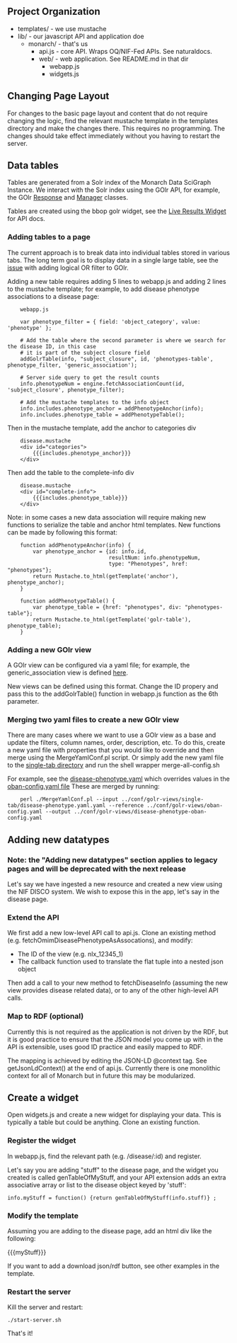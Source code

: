
## Project Organization

 * templates/           - we use mustache
 * lib/                 - our javascript API and application doe
     * monarch/         - that's us
         * api.js       - core API. Wraps OQ/NIF-Fed APIs. See naturaldocs.
         * web/         - web application. See README.md in that dir
             * webapp.js
             * widgets.js

## Changing Page Layout

For changes to the basic page layout and content that do not require
changing the logic, find the relevant mustache template in the
templates directory and make the changes there. This requires no
programming. The changes should take effect immediately without you
having to restart the server.

## Data tables

Tables are generated from a Solr index of the Monarch Data SciGraph Instance.
We interact with the Solr index using the GOlr API, for example, 
the GOlr [Response](https://berkeleybop.github.io/bbop-js/docs/files/golr/response-js.html) and 
[Manager](https://berkeleybop.github.io/bbop-js/docs/files/golr/manager-js.html) classes.

Tables are created using the bbop golr widget, see the 
[Live Results Widget](https://berkeleybop.github.io/bbop-js/docs/files/widget/live_results-js.html) for API docs.

### Adding tables to a page

The current approach is to break data into individual tables stored in various tabs.  The long term
goal is to display data in a single large table, see the [issue](https://github.com/monarch-initiative/monarch-app/issues/723) 
with adding logical OR filter to GOlr.

Adding a new table requires adding 5 lines to webapp.js and adding 2 lines to the mustache template;
for example, to add disease phenotype associations to a disease page:

        webapp.js
         
        var phenotype_filter = { field: 'object_category', value: 'phenotype' };
        
        # Add the table where the second parameter is where we search for the disease ID, in this case
        # it is part of the subject closure field
        addGolrTable(info, "subject_closure", id, 'phenotypes-table', phenotype_filter, 'generic_association');
        
        # Server side query to get the result counts
        info.phenotypeNum = engine.fetchAssociationCount(id, 'subject_closure', phenotype_filter);
        
        # Add the mustache templates to the info object
        info.includes.phenotype_anchor = addPhenotypeAnchor(info);
        info.includes.phenotype_table = addPhenotypeTable();
      
Then in the mustache template, add the anchor to categories div
          
        disease.mustache
        <div id="categories">
            {{{includes.phenotype_anchor}}}
        </div>
            
Then add the table to the complete-info div

        disease.mustache
        <div id="complete-info">
            {{{includes.phenotype_table}}}
        </div>

Note: in some cases a new data association will require making new functions to serialize the table and anchor html templates. 
New functions can be made by following this format:

        function addPhenotypeAnchor(info) {
            var phenotype_anchor = {id: info.id,
                                    resultNum: info.phenotypeNum,
                                    type: "Phenotypes", href: "phenotypes"};
            return Mustache.to_html(getTemplate('anchor'), phenotype_anchor);
        }

        function addPhenotypeTable() {
            var phenotype_table = {href: "phenotypes", div: "phenotypes-table"};
            return Mustache.to_html(getTemplate('golr-table'), phenotype_table);
        }
        
### Adding a new GOlr view

A GOlr view can be configured via a yaml file; for example, the generic_association view 
is defined [here](https://github.com/monarch-initiative/monarch-app/blob/master/conf/golr-views/oban-config.yaml).

New views can be defined using this format.  Change the ID propery and pass this to the 
addGolrTable() function in webapp.js function as the 6th parameter.

### Merging two yaml files to create a new GOlr view

There are many cases where we want to use a GOlr view as a base and update the filters, 
column names, order, description, etc.  To do this, create a new yaml file with properties
that you would like to override and then merge using the MergeYamlConf.pl script.  Or simply
add the new yaml file to the [single-tab directory](https://github.com/monarch-initiative/monarch-app/tree/master/conf/golr-views/single-tab) 
and run the shell wrapper merge-all-config.sh

For example, see the [disease-phenotype.yaml](https://github.com/monarch-initiative/monarch-app/blob/master/conf/golr-views/single-tab/disease-phenotype.yaml) 
which overrides values in the [oban-config.yaml file](https://github.com/monarch-initiative/monarch-app/blob/master/conf/golr-views/oban-config.yaml)
These are merged by running:

        perl ./MergeYamlConf.pl --input ../conf/golr-views/single-tab/disease-phenotype.yaml.yaml --reference ../conf/golr-views/oban-config.yaml --output ../conf/golr-views/disease-phenotype-oban-config.yaml
        

## Adding new datatypes

### Note: the "Adding new datatypes" section applies to legacy pages and will be deprecated with the next release

Let's say we have ingested a new resource and created a new view using
the NIF DISCO system. We wish to expose this in the app, let's say in
the disease page.

### Extend the API

We first add a new low-level API call to api.js. Clone an existing
method (e.g. fetchOmimDiseasePhenotypeAsAssocations), and modify:

 * The ID of the view (e.g. nlx_12345_1)
 * The callback function used to translate the flat tuple into a nested json object

Then add a call to your new method to fetchDiseaseInfo (assuming the
new view provides disease related data), or to any of the other
high-level API calls.

### Map to RDF (optional)

Currently this is not required as the application is not driven by the
RDF, but it is good practice to ensure that the JSON model you come up
with in the API is extensible, uses good ID practice and easily mapped
to RDF.

The mapping is achieved by editing the JSON-LD @context tag. See
getJsonLdContext() at the end of api.js. Currently there is one
monolithic context for all of Monarch but in future this may be
modularized.

## Create a widget

Open widgets.js and create a new widget for displaying your data. This
is typically a table but could be anything. Clone an existing function.

### Register the widget

In webapp.js, find the relevant path (e.g. /disease/:id) and register.

Let's say you are adding "stuff" to the disease page, and the widget
you created is called genTableOfMyStuff, and your API extension adds
an extra associative array or list to the disease object keyed by
'stuff':

    info.myStuff = function() {return genTableOfMyStuff(info.stuff)} ;

### Modify the template

Assuming you are adding to the disease page, add an html div like the
following:

   <div id="stuff"
    <table>
     {{{myStuff}}}
    </table>
   </div>

If you want to add a download json/rdf button, see other examples in
the template.

### Restart the server

Kill the server and restart:

    ./start-server.sh

That's it!




